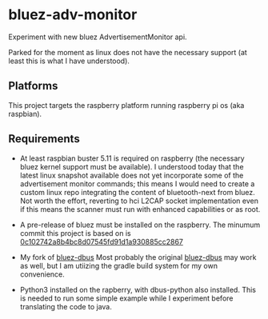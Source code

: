 # bluez-adv-monitor
Experiment with new bluez AdvertisementMonitor api.

Parked for the moment as linux does not have the necessary support (at least this is what I have understood).

## Platforms
This project targets the raspberry platform running 
raspberry pi os (aka raspbian).

## Requirements
* At least raspbian buster 5.11 is required on raspberry
(the necessary bluez kernel support must be available).
I understood today that the latest linux snapshot available does not yet incorporate some of the advertisement monitor commands; this means I would need to create a custom linux repo integrating the content of bluetooth-next from bluez. 
Not worth the effort, reverting to hci L2CAP socket implementation even if this means the scanner must run with enhanced capabilities or as root.

* A pre-release of bluez must be installed on the raspberry.
The minumum commit this project is based on is
  [0c102742a8b4bc8d07545fd91d1a930885cc2867 ](https://git.kernel.org/pub/scm/bluetooth/bluez.git/tree/)
  
* My fork of [bluez-dbus](https://github.com/gpaglia/bluez-dbus)
Most probably the original [bluez-dbus](https://github.com/hypfvieh/bluez-dbus) 
  may work as well, but I am utiizing the gradle build system for my own convenience.

* Python3 installed on the rapberry, with dbus-python also installed.
This is needed to run some simple example while I experiment before 
  translating the code to java.

  
